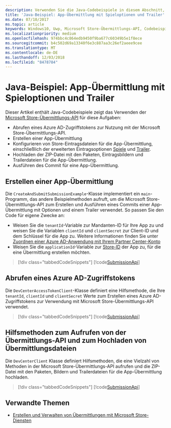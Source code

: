 ```yaml
---
description: Verwenden Sie die Java-Codebeispiele in diesem Abschnitt, um mehr über das Einreichen von Spieloptionen und Trailern über die Verwendung der Microsoft Store-Übermittlungs-API zu erfahren.
title: 'Java-Beispiel: App-Übermittlung mit Spieloptionen und Trailer'
ms.date: 07/10/2017
ms.topic: article
keywords: Windows10, Uwp, Microsoft Store-Übermittlungs-API, Codebeispiele, Spieloptionen, Trailer, erweiterte Angebote, Java
ms.localizationpriority: medium
ms.openlocfilehash: 974bbc4c864edb9450f9ba677c60349b5e1f8ece
ms.sourcegitcommit: b4c502d69a13340f6e3c887aa3c26ef2aeee9cee
ms.translationtype: MT
ms.contentlocale: de-DE
ms.lasthandoff: 12/03/2018
ms.locfileid: "8478784"
---
```

# <a name="java-sample-app-submission-with-game-options-and-trailers"></a>Java-Beispiel: App-Übermittlung mit Spieloptionen und Trailer

Dieser Artikel enthält Java-Codebeispiele zeigt das Verwenden der [Microsoft Store-Übermittlungs-API](create-and-manage-submissions-using-windows-store-services.md) für diese Aufgaben:

* Abrufen eines Azure AD-Zugriffstokens zur Nutzung mit der Microsoft Store-Übermittlungs-API.
* Erstellen einer App-Übermittlung
* Konfigurieren von Store-Eintragsdateien für die App-Übermittlung, einschließlich der erweiterten Eintragsoptionen [Spiele](manage-app-submissions.md#gaming-options-object) und [Trailer](manage-app-submissions.md#trailer-object).
* Hochladen der ZIP-Datei mit den Paketen, Eintragsbildern und Trailerdateien für die App-Übermittlung.
* Ausführen des Commit für eine App-Übermittlung.

<span id="create-app-submission" />

## <a name="create-an-app-submission"></a>Erstellen einer App-Übermittlung

Die ```CreateAndSubmitSubmissionExample```-Klasse implementiert ein ```main```-Programm, das andere Beispielmethoden aufruft, um die Microsoft Store-Übermittlungs-API zum Erstellen und Ausführen eines Commits einer App-Übermittlung mit Optionen und einem Trailer verwendet. So passen Sie den Code für eigene Zwecke an:

* Weisen Sie die ```tenantId```-Variable zur Mandanten-ID für Ihre App zu und weisen Sie die Variablen ```clientId``` und ```clientSecret``` zur Client-ID und dem Schlüssel für die App zu. Weitere Informationen finden Sie unter [Zuordnen einer Azure AD-Anwendung mit Ihrem Partner Center-Konto](create-and-manage-submissions-using-windows-store-services.md#how-to-associate-an-azure-ad-application-with-your-partner-center-account)
* Weisen Sie die ```applicationId```-Variable zur [Store-ID](in-app-purchases-and-trials.md#store-ids) der App zu, für die eine Übermittlung erstellen möchten.

> [!div class="tabbedCodeSnippets"]
[!code[SubmissionApi](./code/StoreServicesExamples_SubmissionAdvancedListings/java/CreateAndSubmitSubmissionExample.java#L1-L313)]

<span id="token" />

## <a name="obtain-an-azure-ad-access-token"></a>Abrufen eines Azure AD-Zugriffstokens

Die ```DevCenterAccessTokenClient```-Klasse definiert eine Hilfsmethode, die Ihre ```tenantId```, ```clientId``` und ```clientSecret``` Werte zum Erstellen eines Azure AD-Zugriffstokens zur Verwendung mit Microsoft Store-Übermittlungs-API verwendet.

> [!div class="tabbedCodeSnippets"]
[!code[SubmissionApi](./code/StoreServicesExamples_SubmissionAdvancedListings/java/DevCenterAccessTokenClient.java#L1-L69)]

<span id="utilities" />

## <a name="helper-methods-to-invoke-the-submission-api-and-upload-submission-files"></a>Hilfsmethoden zum Aufrufen von der Übermittlungs-API und zum Hochladen von Übermittlungsdateien

Die ```DevCenterClient``` Klasse definiert Hilfsmethoden, die eine Vielzahl von Methoden in der Microsoft Store-Übermittlungs-API aufrufen und die ZIP-Datei mit den Paketen, Bildern und Trailerdateien für die App-Übermittlung hochladen.

> [!div class="tabbedCodeSnippets"]
[!code[SubmissionApi](./code/StoreServicesExamples_SubmissionAdvancedListings/java/DevCenterClient.java#L1-L224)]

## <a name="related-topics"></a>Verwandte Themen

* [Erstellen und Verwalten von Übermittlungen mit Microsoft Store-Diensten](create-and-manage-submissions-using-windows-store-services.md)
